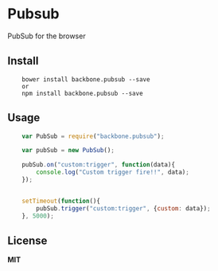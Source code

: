Pubsub
======

PubSub for the browser


## Install

```
	bower install backbone.pubsub --save
	or 
	npm install backbone.pubsub --save
```

## Usage

```js
	var PubSub = require("backbone.pubsub");

	var pubSub = new PubSub();

	pubSub.on("custom:trigger", function(data){
		console.log("Custom trigger fire!!", data);
	});


	setTimeout(function(){
		pubSub.trigger("custom:trigger", {custom: data});
	}, 5000);

```

## License

**MIT**
